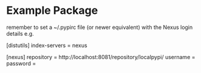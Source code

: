# Example Package

remember to set a ~/.pypirc file (or newer equivalent) with the Nexus login details
e.g.

[distutils]
index-servers =
    nexus

[nexus]
repository = http://localhost:8081/repository/localpypi/
username = <user>
password = <pass>

